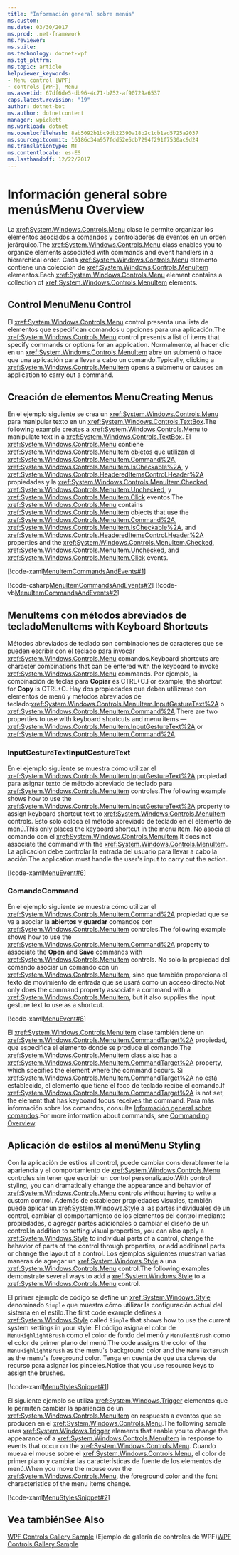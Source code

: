 ```yaml
---
title: "Información general sobre menús"
ms.custom: 
ms.date: 03/30/2017
ms.prod: .net-framework
ms.reviewer: 
ms.suite: 
ms.technology: dotnet-wpf
ms.tgt_pltfrm: 
ms.topic: article
helpviewer_keywords:
- Menu control [WPF]
- controls [WPF], Menu
ms.assetid: 67df6de5-db96-4c71-b752-af90729a6537
caps.latest.revision: "19"
author: dotnet-bot
ms.author: dotnetcontent
manager: wpickett
ms.workload: dotnet
ms.openlocfilehash: 8ab5092b1bc9db22390a18b2c1cb1ad5725a2037
ms.sourcegitcommit: 16186c34a957fdd52e5db7294f291f7530ac9d24
ms.translationtype: MT
ms.contentlocale: es-ES
ms.lasthandoff: 12/22/2017
---
```

# <a name="menu-overview"></a><span data-ttu-id="b557f-102">Información general sobre menús</span><span class="sxs-lookup"><span data-stu-id="b557f-102">Menu Overview</span></span>
<span data-ttu-id="b557f-103">La <xref:System.Windows.Controls.Menu> clase le permite organizar los elementos asociados a comandos y controladores de eventos en un orden jerárquico.</span><span class="sxs-lookup"><span data-stu-id="b557f-103">The <xref:System.Windows.Controls.Menu> class enables you to organize elements associated with commands and event handlers in a hierarchical order.</span></span> <span data-ttu-id="b557f-104">Cada <xref:System.Windows.Controls.Menu> elemento contiene una colección de <xref:System.Windows.Controls.MenuItem> elementos.</span><span class="sxs-lookup"><span data-stu-id="b557f-104">Each <xref:System.Windows.Controls.Menu> element contains a collection of <xref:System.Windows.Controls.MenuItem> elements.</span></span>  
  
  
<a name="menu_control"></a>   
## <a name="menu-control"></a><span data-ttu-id="b557f-105">Control Menu</span><span class="sxs-lookup"><span data-stu-id="b557f-105">Menu Control</span></span>  
 <span data-ttu-id="b557f-106">El <xref:System.Windows.Controls.Menu> control presenta una lista de elementos que especifican comandos u opciones para una aplicación.</span><span class="sxs-lookup"><span data-stu-id="b557f-106">The <xref:System.Windows.Controls.Menu> control presents a list of items that specify commands or options for an application.</span></span> <span data-ttu-id="b557f-107">Normalmente, al hacer clic en un <xref:System.Windows.Controls.MenuItem> abre un submenú o hace que una aplicación para llevar a cabo un comando.</span><span class="sxs-lookup"><span data-stu-id="b557f-107">Typically, clicking a <xref:System.Windows.Controls.MenuItem> opens a submenu or causes an application to carry out a command.</span></span>  
  
<a name="creating_menus"></a>   
## <a name="creating-menus"></a><span data-ttu-id="b557f-108">Creación de elementos Menu</span><span class="sxs-lookup"><span data-stu-id="b557f-108">Creating Menus</span></span>  
 <span data-ttu-id="b557f-109">En el ejemplo siguiente se crea un <xref:System.Windows.Controls.Menu> para manipular texto en un <xref:System.Windows.Controls.TextBox>.</span><span class="sxs-lookup"><span data-stu-id="b557f-109">The following example creates a <xref:System.Windows.Controls.Menu> to manipulate text in a <xref:System.Windows.Controls.TextBox>.</span></span> <span data-ttu-id="b557f-110">El <xref:System.Windows.Controls.Menu> contiene <xref:System.Windows.Controls.MenuItem> objetos que utilizan el <xref:System.Windows.Controls.MenuItem.Command%2A>, <xref:System.Windows.Controls.MenuItem.IsCheckable%2A>, y <xref:System.Windows.Controls.HeaderedItemsControl.Header%2A> propiedades y la <xref:System.Windows.Controls.MenuItem.Checked>, <xref:System.Windows.Controls.MenuItem.Unchecked>, y <xref:System.Windows.Controls.MenuItem.Click> eventos.</span><span class="sxs-lookup"><span data-stu-id="b557f-110">The <xref:System.Windows.Controls.Menu> contains <xref:System.Windows.Controls.MenuItem> objects that use the <xref:System.Windows.Controls.MenuItem.Command%2A>, <xref:System.Windows.Controls.MenuItem.IsCheckable%2A>, and <xref:System.Windows.Controls.HeaderedItemsControl.Header%2A> properties and the <xref:System.Windows.Controls.MenuItem.Checked>, <xref:System.Windows.Controls.MenuItem.Unchecked>, and <xref:System.Windows.Controls.MenuItem.Click> events.</span></span>  
  
 [!code-xaml[MenuItemCommandsAndEvents#1](../../../../samples/snippets/csharp/VS_Snippets_Wpf/MenuItemCommandsAndEvents/CSharp/Window1.xaml#1)]  
  
 [!code-csharp[MenuItemCommandsAndEvents#2](../../../../samples/snippets/csharp/VS_Snippets_Wpf/MenuItemCommandsAndEvents/CSharp/Window1.xaml.cs#2)]
 [!code-vb[MenuItemCommandsAndEvents#2](../../../../samples/snippets/visualbasic/VS_Snippets_Wpf/MenuItemCommandsAndEvents/VisualBasic/Window1.xaml.vb#2)]  
  
<a name="menus_with_shortcutkeys"></a>   
## <a name="menuitems-with-keyboard-shortcuts"></a><span data-ttu-id="b557f-111">MenuItems con métodos abreviados de teclado</span><span class="sxs-lookup"><span data-stu-id="b557f-111">MenuItems with Keyboard Shortcuts</span></span>  
 <span data-ttu-id="b557f-112">Métodos abreviados de teclado son combinaciones de caracteres que se pueden escribir con el teclado para invocar <xref:System.Windows.Controls.Menu> comandos.</span><span class="sxs-lookup"><span data-stu-id="b557f-112">Keyboard shortcuts are character combinations that can be entered with the keyboard to invoke <xref:System.Windows.Controls.Menu> commands.</span></span> <span data-ttu-id="b557f-113">Por ejemplo, la combinación de teclas para **Copiar** es CTRL+C.</span><span class="sxs-lookup"><span data-stu-id="b557f-113">For example, the shortcut for **Copy** is CTRL+C.</span></span> <span data-ttu-id="b557f-114">Hay dos propiedades que deben utilizarse con elementos de menú y métodos abreviados de teclado:<xref:System.Windows.Controls.MenuItem.InputGestureText%2A> o <xref:System.Windows.Controls.MenuItem.Command%2A>.</span><span class="sxs-lookup"><span data-stu-id="b557f-114">There are two properties to use with keyboard shortcuts and menu items —<xref:System.Windows.Controls.MenuItem.InputGestureText%2A> or <xref:System.Windows.Controls.MenuItem.Command%2A>.</span></span>  
  
<a name="menus_inputgesturetext"></a>   
### <a name="inputgesturetext"></a><span data-ttu-id="b557f-115">InputGestureText</span><span class="sxs-lookup"><span data-stu-id="b557f-115">InputGestureText</span></span>  
 <span data-ttu-id="b557f-116">En el ejemplo siguiente se muestra cómo utilizar el <xref:System.Windows.Controls.MenuItem.InputGestureText%2A> propiedad para asignar texto de método abreviado de teclado para <xref:System.Windows.Controls.MenuItem> controles.</span><span class="sxs-lookup"><span data-stu-id="b557f-116">The following example shows how to use the <xref:System.Windows.Controls.MenuItem.InputGestureText%2A> property to assign keyboard shortcut text to <xref:System.Windows.Controls.MenuItem> controls.</span></span> <span data-ttu-id="b557f-117">Esto solo coloca el método abreviado de teclado en el elemento de menú.</span><span class="sxs-lookup"><span data-stu-id="b557f-117">This only places the keyboard shortcut in the menu item.</span></span>  <span data-ttu-id="b557f-118">No asocia el comando con el <xref:System.Windows.Controls.MenuItem>.</span><span class="sxs-lookup"><span data-stu-id="b557f-118">It does not associate the command with the <xref:System.Windows.Controls.MenuItem>.</span></span> <span data-ttu-id="b557f-119">La aplicación debe controlar la entrada del usuario para llevar a cabo la acción.</span><span class="sxs-lookup"><span data-stu-id="b557f-119">The application must handle the user's input to carry out the action.</span></span>  
  
 [!code-xaml[MenuEvent#6](../../../../samples/snippets/csharp/VS_Snippets_Wpf/MenuEvent/CSharp/Pane1.xaml#6)]  
  
<a name="menus_commands"></a>   
### <a name="command"></a><span data-ttu-id="b557f-120">Comando</span><span class="sxs-lookup"><span data-stu-id="b557f-120">Command</span></span>  
 <span data-ttu-id="b557f-121">En el ejemplo siguiente se muestra cómo utilizar el <xref:System.Windows.Controls.MenuItem.Command%2A> propiedad que se va a asociar la **abiertos** y **guardar** comandos con <xref:System.Windows.Controls.MenuItem> controles.</span><span class="sxs-lookup"><span data-stu-id="b557f-121">The following example shows how to use the <xref:System.Windows.Controls.MenuItem.Command%2A> property to associate the **Open** and **Save** commands with <xref:System.Windows.Controls.MenuItem> controls.</span></span> <span data-ttu-id="b557f-122">No solo la propiedad del comando asociar un comando con un <xref:System.Windows.Controls.MenuItem>, sino que también proporciona el texto de movimiento de entrada que se usará como un acceso directo.</span><span class="sxs-lookup"><span data-stu-id="b557f-122">Not only does the command property associate a command with a <xref:System.Windows.Controls.MenuItem>, but it also supplies the input gesture text to use as a shortcut.</span></span>  
  
 [!code-xaml[MenuEvent#8](../../../../samples/snippets/csharp/VS_Snippets_Wpf/MenuEvent/CSharp/Pane1.xaml#8)]  
  
 <span data-ttu-id="b557f-123">El <xref:System.Windows.Controls.MenuItem> clase también tiene un <xref:System.Windows.Controls.MenuItem.CommandTarget%2A> propiedad, que especifica el elemento donde se produce el comando.</span><span class="sxs-lookup"><span data-stu-id="b557f-123">The <xref:System.Windows.Controls.MenuItem> class also has a <xref:System.Windows.Controls.MenuItem.CommandTarget%2A> property, which specifies the element where the command occurs.</span></span> <span data-ttu-id="b557f-124">Si <xref:System.Windows.Controls.MenuItem.CommandTarget%2A> no está establecido, el elemento que tiene el foco de teclado recibe el comando.</span><span class="sxs-lookup"><span data-stu-id="b557f-124">If <xref:System.Windows.Controls.MenuItem.CommandTarget%2A> is not set, the element that has keyboard focus receives the command.</span></span> <span data-ttu-id="b557f-125">Para más información sobre los comandos, consulte [Información general sobre comandos](../../../../docs/framework/wpf/advanced/commanding-overview.md).</span><span class="sxs-lookup"><span data-stu-id="b557f-125">For more information about commands, see [Commanding Overview](../../../../docs/framework/wpf/advanced/commanding-overview.md).</span></span>  
  
<a name="menu_styling"></a>   
## <a name="menu-styling"></a><span data-ttu-id="b557f-126">Aplicación de estilos al menú</span><span class="sxs-lookup"><span data-stu-id="b557f-126">Menu Styling</span></span>  
 <span data-ttu-id="b557f-127">Con la aplicación de estilos al control, puede cambiar considerablemente la apariencia y el comportamiento de <xref:System.Windows.Controls.Menu> controles sin tener que escribir un control personalizado.</span><span class="sxs-lookup"><span data-stu-id="b557f-127">With control styling, you can dramatically change the appearance and behavior of <xref:System.Windows.Controls.Menu> controls without having to write a custom control.</span></span> <span data-ttu-id="b557f-128">Además de establecer propiedades visuales, también puede aplicar un <xref:System.Windows.Style> a las partes individuales de un control, cambiar el comportamiento de los elementos del control mediante propiedades, o agregar partes adicionales o cambiar el diseño de un control.</span><span class="sxs-lookup"><span data-stu-id="b557f-128">In addition to setting visual properties, you can also apply a <xref:System.Windows.Style> to individual parts of a control, change the behavior of parts of the control through properties, or add additional parts or change the layout of a control.</span></span> <span data-ttu-id="b557f-129">Los ejemplos siguientes muestran varias maneras de agregar un <xref:System.Windows.Style> a una <xref:System.Windows.Controls.Menu> control.</span><span class="sxs-lookup"><span data-stu-id="b557f-129">The following examples demonstrate several ways to add a <xref:System.Windows.Style> to a <xref:System.Windows.Controls.Menu> control.</span></span>  
  
 <span data-ttu-id="b557f-130">El primer ejemplo de código se define un <xref:System.Windows.Style> denominado `Simple` que muestra cómo utilizar la configuración actual del sistema en el estilo.</span><span class="sxs-lookup"><span data-stu-id="b557f-130">The first code example defines a <xref:System.Windows.Style> called `Simple` that shows how to use the current system settings in your style.</span></span> <span data-ttu-id="b557f-131">El código asigna el color de `MenuHighlightBrush` como el color de fondo del menú y `MenuTextBrush` como el color de primer plano del menú.</span><span class="sxs-lookup"><span data-stu-id="b557f-131">The code assigns the color of the `MenuHighlightBrush` as the menu's background color and the `MenuTextBrush` as the menu's foreground color.</span></span> <span data-ttu-id="b557f-132">Tenga en cuenta de que usa claves de recurso para asignar los pinceles.</span><span class="sxs-lookup"><span data-stu-id="b557f-132">Notice that you use resource keys to assign the brushes.</span></span>  
  
 [!code-xaml[MenuStylesSnippet#1](../../../../samples/snippets/csharp/VS_Snippets_Wpf/MenuStylesSnippet/CS/app.xaml#1)]  
  
 <span data-ttu-id="b557f-133">El siguiente ejemplo se utiliza <xref:System.Windows.Trigger> elementos que le permiten cambiar la apariencia de un <xref:System.Windows.Controls.MenuItem> en respuesta a eventos que se producen en el <xref:System.Windows.Controls.Menu>.</span><span class="sxs-lookup"><span data-stu-id="b557f-133">The following sample uses <xref:System.Windows.Trigger> elements that enable you to change the appearance of a <xref:System.Windows.Controls.MenuItem> in response to events that occur on the <xref:System.Windows.Controls.Menu>.</span></span> <span data-ttu-id="b557f-134">Cuando mueva el mouse sobre el <xref:System.Windows.Controls.Menu>, el color de primer plano y cambiar las características de fuente de los elementos de menú.</span><span class="sxs-lookup"><span data-stu-id="b557f-134">When you move the mouse over the <xref:System.Windows.Controls.Menu>, the foreground color and the font characteristics of the menu items change.</span></span>  
  
 [!code-xaml[MenuStylesSnippet#2](../../../../samples/snippets/csharp/VS_Snippets_Wpf/MenuStylesSnippet/CS/app.xaml#2)]  
  
## <a name="see-also"></a><span data-ttu-id="b557f-135">Vea también</span><span class="sxs-lookup"><span data-stu-id="b557f-135">See Also</span></span>  
 <span data-ttu-id="b557f-136">[WPF Controls Gallery Sample](http://go.microsoft.com/fwlink/?LinkID=160053) (Ejemplo de galería de controles de WPF)</span><span class="sxs-lookup"><span data-stu-id="b557f-136">[WPF Controls Gallery Sample](http://go.microsoft.com/fwlink/?LinkID=160053)</span></span>
